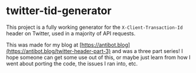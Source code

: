 # twitter-tid-generator
This project is a fully working generator for the `X-Client-Transaction-Id` header on Twitter, used in a majority of API requests.

This was made for my blog at [https://antibot.blog](https://antibot.blog/twitter-header-part-3) and was a three part series! I hope someone can get some use out of this, or maybe just learn from how I went about porting the code, the issues I ran into, etc.
